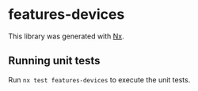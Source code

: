# features-devices

This library was generated with [Nx](https://nx.dev).

## Running unit tests

Run `nx test features-devices` to execute the unit tests.
